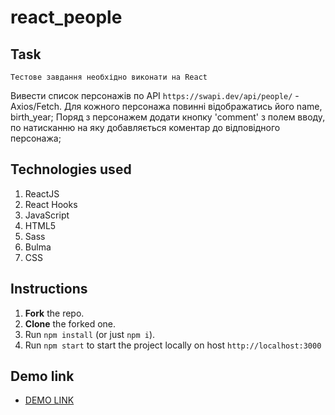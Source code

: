 # react_people
## Task
    Тестове завдання необхідно виконати на React
  Вивести список персонажів по API `https://swapi.dev/api/people/` -
  Axios/Fetch.
  Для кожного персонажа повинні відображатись його name, birth_year;
  Поряд з персонажем додати кнопку 'comment' з полем вводу, по
  натисканню на яку добавляється коментар до відповідного персонажа;

## Technologies used
1. ReactJS
2. React Hooks
3. JavaScript
4. HTML5
5. Sass
6. Bulma
7. CSS  

## Instructions
1. **Fork** the repo.
2. **Clone** the forked one.
3. Run `npm install` (or just `npm i`).
4. Run `npm start` to start the project locally on host `http://localhost:3000`

## Demo link
 - [DEMO LINK](http://ivan-panchenko1992.github.io/react_people)